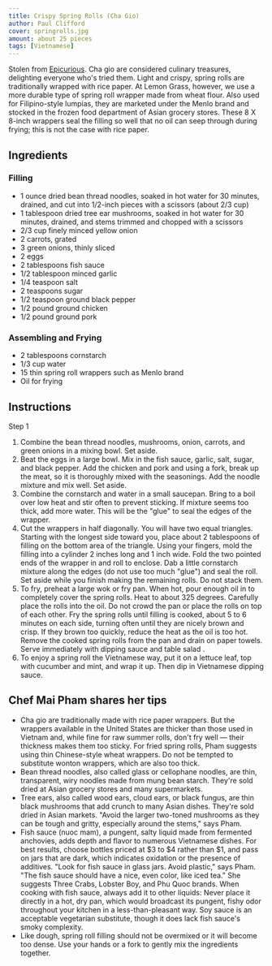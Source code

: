 ```yaml
---
title: Crispy Spring Rolls (Cha Gio)
author: Paul Clifford
cover: springrolls.jpg
amount: about 25 pieces
tags: [Vietnamese]
---
```


Stolen from [Epicurious](https://www.epicurious.com/recipes/food/views/crispy-spring-rolls-232437). Cha gio are considered culinary treasures, delighting everyone who's tried them. Light and crispy, spring rolls are traditionally wrapped with rice paper. At Lemon Grass, however, we use a more durable type of spring roll wrapper made from wheat flour. Also used for Filipino-style lumpias, they are marketed under the Menlo brand and stocked in the frozen food department of Asian grocery stores. These 8 X 8-inch wrappers seal the filling so well that no oil can seep through during frying; this is not the case with rice paper.

## Ingredients

### Filling

- 1 ounce dried bean thread noodles, soaked in hot water for 30 minutes, drained, and cut into 1/2-inch pieces with a scissors (about 2/3 cup)
- 1 tablespoon dried tree ear mushrooms, soaked in hot water for 30 minutes, drained, and stems trimmed and chopped with a scissors
- 2/3 cup finely minced yellow onion
- 2 carrots, grated
- 3 green onions, thinly sliced
- 2 eggs
- 2 tablespoons fish sauce
- 1/2 tablespoon minced garlic
- 1/4 teaspoon salt
- 2 teaspoons sugar
- 1/2 teaspoon ground black pepper
- 1/2 pound ground chicken
- 1/2 pound ground pork

### Assembling and Frying

- 2 tablespoons cornstarch
- 1/3 cup water
- 15 thin spring roll wrappers such as Menlo brand
- Oil for frying

## Instructions

Step 1

1. Combine the bean thread noodles, mushrooms, onion, carrots, and green onions in a mixing bowl. Set aside.
1. Beat the eggs in a large bowl. Mix in the fish sauce, garlic, salt, sugar, and black pepper. Add the chicken and pork and using a fork, break up the meat, so it is thoroughly mixed with the seasonings. Add the noodle mixture and mix well. Set aside.
1. Combine the cornstarch and water in a small saucepan. Bring to a boil over low heat and stir often to prevent sticking. If mixture seems too thick, add more water. This will be the "glue" to seal the edges of the wrapper.
1. Cut the wrappers in half diagonally. You will have two equal triangles. Starting with the longest side toward you, place about 2 tablespoons of filling on the bottom area of the triangle. Using your fingers, mold the filling into a cylinder 2 inches long and 1 inch wide. Fold the two pointed ends of the wrapper in and roll to enclose. Dab a little cornstarch mixture along the edges (do not use too much "glue") and seal the roll. Set aside while you finish making the remaining rolls. Do not stack them.
1. To fry, preheat a large wok or fry pan. When hot, pour enough oil in to completely cover the spring rolls. Heat to about 325 degrees. Carefully place the rolls into the oil. Do not crowd the pan or place the rolls on top of each other. Fry the spring rolls until filling is cooked, about 5 to 6 minutes on each side, turning often until they are nicely brown and crisp. If they brown too quickly, reduce the heat as the oil is too hot. Remove the cooked spring rolls from the pan and drain on paper towels. Serve immediately with dipping sauce and table salad .
1. To enjoy a spring roll the Vietnamese way, put it on a lettuce leaf, top with cucumber and mint, and wrap it up. Then dip in Vietnamese dipping sauce.

## Chef Mai Pham shares her tips

- Cha gio are traditionally made with rice paper wrappers. But the wrappers available in the United States are thicker than those used in Vietnam and, while fine for raw summer rolls, don't fry well — their thickness makes them too sticky. For fried spring rolls, Pham suggests using thin Chinese-style wheat wrappers. Do not be tempted to substitute wonton wrappers, which are also too thick.
- Bean thread noodles, also called glass or cellophane noodles, are thin, transparent, wiry noodles made from mung bean starch. They're sold dried at Asian grocery stores and many supermarkets.
- Tree ears, also called wood ears, cloud ears, or black fungus, are thin black mushrooms that add crunch to many Asian dishes. They're sold dried in Asian markets. "Avoid the larger two-toned mushrooms as they can be tough and gritty, especially around the stems," says Pham.
- Fish sauce (nuoc mam), a pungent, salty liquid made from fermented anchovies, adds depth and flavor to numerous Vietnamese dishes. For best results, choose bottles priced at $3 to $4 rather than $1, and pass on jars that are dark, which indicates oxidation or the presence of additives. "Look for fish sauce in glass jars. Avoid plastic," says Pham. "The fish sauce should have a nice, even color, like iced tea." She suggests Three Crabs, Lobster Boy, and Phu Quoc brands. When cooking with fish sauce, always add it to other liquids: Never place it directly in a hot, dry pan, which would broadcast its pungent, fishy odor throughout your kitchen in a less-than-pleasant way. Soy sauce is an acceptable vegetarian substitute, though it does lack fish sauce's smoky complexity.
- Like dough, spring roll filling should not be overmixed or it will become too dense. Use your hands or a fork to gently mix the ingredients together.
